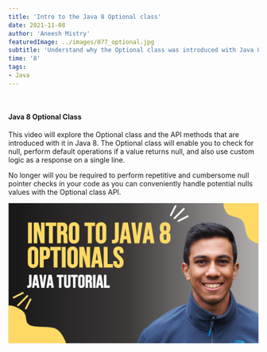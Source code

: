 ```yaml
---
title: 'Intro to the Java 8 Optional class'
date: 2021-11-08
author: 'Aneesh Mistry'
featuredImage: ../images/077_optional.jpg
subtitle: 'Understand why the Optional class was introduced with Java 8 and how you can use it to improve and reduce verbose code for Null checking.'
time: '8'
tags:
- Java
---
```


<br>
<h4>Java 8 Optional Class</h4>
<p>
This video will explore the Optional class and the API methods that are introduced with it in Java 8. 
The Optional class will enable you to check for null, perform default operations if a value returns null, and also use custom logic as a response on a single line.

No longer will you be required to perform repetitive and cumbersome null pointer checks in your code as you can 
conveniently handle potential nulls values with the Optional class API.


[![YouTube video link](../images/077_optional.jpg)](  https://youtu.be/79wLNFwZRho  )

</p>
